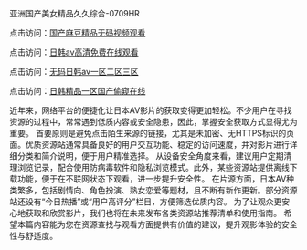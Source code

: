 亚洲国产美女精品久久综合-0709HR

点击访问：<a href="https://heiliaowt0d7p.pages.dev">国产麻豆精品无码视频观看</a>

点击访问：<a href="https://heiliaoe8ajia.pages.dev">日韩av高清免费在线观看</a>

点击访问：<a href="https://heiliaoe8ajia.pages.dev">无码日韩av一区二区三区</a>

点击访问：<a href="https://heiliaoxwd5i8.pages.dev">日韩精品一区国产偷窥在线</a>

近年来，网络平台的便捷化让日本AV影片的获取变得更加轻松。不少用户在寻找资源的过程中，常常遇到低质内容或安全隐患，因此，掌握安全获取方式显得尤为重要。
首要原则是避免点击陌生来源的链接，尤其是未加密、无HTTPS标识的页面。优质资源站通常具备良好的用户交互功能、稳定的访问速度，并对影片进行详细分类和简介说明，便于用户精准选择。
从设备安全角度来看，建议用户定期清理浏览记录，配合使用防病毒软件和隐私浏览模式。此外，某些资源站提供离线下载功能，便于在不联网状态下观看，进一步提升安全性。
在片源方面，日本AV种类繁多，包括剧情向、角色扮演、熟女恋爱等题材，且不断有新作更新。部分资源站还设有“今日热播”或“用户高评分”栏目，方便筛选优质内容。
为了让观众更安心地获取和欣赏影片，我们也将在未来发布各类资源站推荐清单和使用指南。
希望本篇内容能为您在资源查找与观看方面提供有价值的建议，提升观影体验的安全性与舒适度。

<span style="display:none;">[Canonical link]( https://github.com/mn20250709/783875 ）</span>

